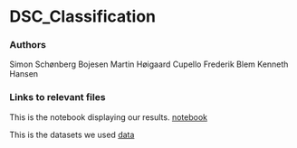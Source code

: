 # DSC_Classification

### Authors

Simon Schønberg Bojesen
Martin Høigaard Cupello
Frederik Blem
Kenneth Hansen

### Links to relevant files

This is the notebook displaying our results.
[notebook](/Notebooks/Classification.ipynb)

This is the datasets we used
[data](/Data/)
